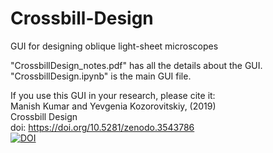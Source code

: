 # Crossbill-Design
GUI for designing oblique light-sheet microscopes

"CrossbillDesign_notes.pdf" has all the details about the GUI.  
"CrossbillDesign.ipynb" is the main GUI file.  

If you use this GUI in your research, please cite it:  
Manish Kumar and Yevgenia Kozorovitskiy, (2019)  
Crossbill Design    
doi: https://doi.org/10.5281/zenodo.3543786  
[![DOI](https://zenodo.org/badge/DOI/10.5281/zenodo.3543786.svg)](https://doi.org/10.5281/zenodo.3543786)
